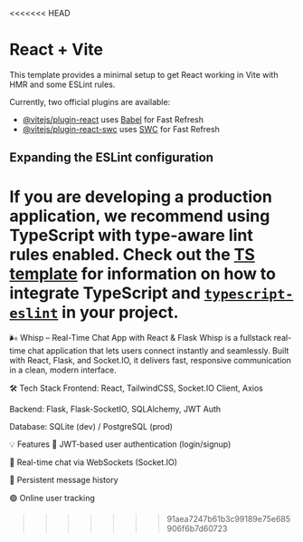 <<<<<<< HEAD
# React + Vite

This template provides a minimal setup to get React working in Vite with HMR and some ESLint rules.

Currently, two official plugins are available:

- [@vitejs/plugin-react](https://github.com/vitejs/vite-plugin-react/blob/main/packages/plugin-react) uses [Babel](https://babeljs.io/) for Fast Refresh
- [@vitejs/plugin-react-swc](https://github.com/vitejs/vite-plugin-react/blob/main/packages/plugin-react-swc) uses [SWC](https://swc.rs/) for Fast Refresh

## Expanding the ESLint configuration

If you are developing a production application, we recommend using TypeScript with type-aware lint rules enabled. Check out the [TS template](https://github.com/vitejs/vite/tree/main/packages/create-vite/template-react-ts) for information on how to integrate TypeScript and [`typescript-eslint`](https://typescript-eslint.io) in your project.
=======
🌬️ Whisp – Real-Time Chat App with React & Flask
Whisp is a fullstack real-time chat application that lets users connect instantly and seamlessly. Built with React, Flask, and Socket.IO, it delivers fast, responsive communication in a clean, modern interface.

🛠 Tech Stack
Frontend: React, TailwindCSS, Socket.IO Client, Axios

Backend: Flask, Flask-SocketIO, SQLAlchemy, JWT Auth

Database: SQLite (dev) / PostgreSQL (prod)

💡 Features
🔐 JWT-based user authentication (login/signup)

💬 Real-time chat via WebSockets (Socket.IO)

🧾 Persistent message history

🟢 Online user tracking

>>>>>>> 91aea7247b61b3c99189e75e685906f6b7d60723
